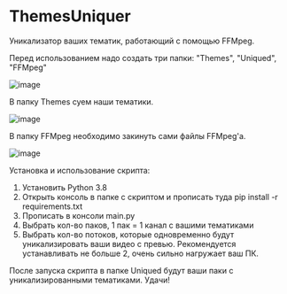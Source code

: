 # ThemesUniquer

Уникализатор ваших тематик, работающий с помощью FFMpeg.

Перед использованием надо создать три папки: "Themes", "Uniqued", "FFMpeg"

![image](https://user-images.githubusercontent.com/130223584/233579055-c93d3fb4-7467-45af-90d9-3dba64a81592.png)


В папку Themes суем наши тематики.

![image](https://user-images.githubusercontent.com/130223584/233578349-5d0c9bf8-5383-4f3d-9261-8735ff6b231d.png)

В папку FFMpeg необходимо закинуть сами файлы FFMpeg'а.

![image](https://user-images.githubusercontent.com/130223584/233579324-30146227-a6bb-46a7-963f-b7f8ddf59c27.png)

Установка и использование скрипта:
1) Установить Python 3.8
2) Открыть консоль в папке с скриптом и прописать туда pip install -r requirements.txt
3) Прописать в консоли main.py
4) Выбрать кол-во паков, 1 пак = 1 канал с вашими тематиками
5) Выбрать кол-во потоков, которые одновременно будут уникализировать ваши видео с превью. Рекомендуется устанавливать не больше 2, очень сильно нагружает ваш ПК.

После запуска скрипта в папке Uniqued будут ваши паки с уникализированными тематиками. Удачи!

